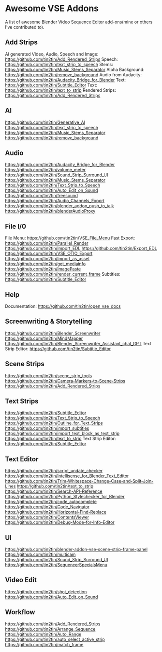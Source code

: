 # Awesome VSE Addons
A list of awesome Blender Video Sequence Editor add-ons(mine or others I've contributed to).

## Add Strips
AI generated Video, Audio, Speech and Image: https://github.com/tin2tin/Add_Rendered_Strips
Speech: https://github.com/tin2tin/text_strip_to_speech
Stems: https://github.com/tin2tin/Music_Stems_Separator
Alpha Background: https://github.com/tin2tin/remove_background
Audio from Audacity: https://github.com/tin2tin/Audacity_Bridge_for_Blender
Text: https://github.com/tin2tin/Subtitle_Editor
Text: https://github.com/tin2tin/text_to_strip
Rendered Strips: https://github.com/tin2tin/Add_Rendered_Strips

## AI
https://github.com/tin2tin/Generative_AI
https://github.com/tin2tin/text_strip_to_speech
https://github.com/tin2tin/Music_Stems_Separator
https://github.com/tin2tin/remove_background

## Audio
https://github.com/tin2tin/Audacity_Bridge_for_Blender
https://github.com/tin2tin/volume_meter
https://github.com/tin2tin/Sound_Strip_Surround_UI
https://github.com/tin2tin/Music_Stems_Separator
https://github.com/tin2tin/Text_Strip_to_Speech
https://github.com/tin2tin/Auto_Edit_on_Sound
https://github.com/tin2tin/freesound
https://github.com/tin2tin/Audio_Channels_Export
https://github.com/tin2tin/blender_addon_push_to_talk
https://github.com/tin2tin/blenderAudioProxy

## File I/0
File Menu: https://github.com/tin2tin/VSE_File_Menu
Fast Export: https://github.com/tin2tin/Parallel_Render
https://github.com/tin2tin/Import_EDL
https://github.com/tin2tin/Export_EDL
https://github.com/tin2tin/VSE_OTIO_Export
https://github.com/tin2tin/Import_as_asset
https://github.com/tin2tin/get_mediainfo
https://github.com/tin2tin/ImagePaste
https://github.com/tin2tin/render_current_frame
Subtitles: https://github.com/tin2tin/Subtitle_Editor

## Help
Documentation: https://github.com/tin2tin/open_vse_docs

## Screenwriting & Storytelling
https://github.com/tin2tin/Blender_Screenwriter
https://github.com/tin2tin/MindMapper
https://github.com/tin2tin/Blender_Screenwriter_Assistant_chat_GPT
Text Strip Editor: https://github.com/tin2tin/Subtitle_Editor

## Scene Strips
https://github.com/tin2tin/scene_strip_tools
https://github.com/tin2tin/Camera-Markers-to-Scene-Strips
https://github.com/tin2tin/Add_Rendered_Strips

## Text Strips
https://github.com/tin2tin/Subtitle_Editor
https://github.com/tin2tin/Text_Strip_to_Speech
https://github.com/tin2tin/Outline_for_Text_Strips
https://github.com/tin2tin/import_subtitles
https://github.com/tin2tin/import_text_block_as_text_strip
https://github.com/tin2tin/text_to_strip
Text Strip Editor: https://github.com/tin2tin/Subtitle_Editor

## Text Editor
https://github.com/tin2tin/script_update_checker
https://github.com/tin2tin/Intellisense_for_Blender_Text_Editor
https://github.com/tin2tin/Trim-Whitespace-Change-Case-and-Split-Join-Lines
https://github.com/tin2tin/text_to_strip
https://github.com/tin2tin/Search-API-Reference
https://github.com/tin2tin/Python_Stylechecker_for_Blender
https://github.com/tin2tin/code_autocomplete
https://github.com/tin2tin/Code_Navigator
https://github.com/tin2tin/Horizontal-Find-Replace
https://github.com/tin2tin/ContentsViewer
https://github.com/tin2tin/Debug-Mode-for-Info-Editor

## UI
https://github.com/tin2tin/blender-addon-vse-scene-strip-frame-panel
https://github.com/tin2tin/multicam
https://github.com/tin2tin/Sound_Strip_Surround_UI
https://github.com/tin2tin/SequencerSpecialsMenu

## Video Edit
https://github.com/tin2tin/shot_detection
https://github.com/tin2tin/Auto_Edit_on_Sound

## Workflow
https://github.com/tin2tin/Add_Rendered_Strips
https://github.com/tin2tin/Arrange_Sequence
https://github.com/tin2tin/Auto_Range
https://github.com/tin2tin/auto_select_active_strip
https://github.com/tin2tin/match_frame

